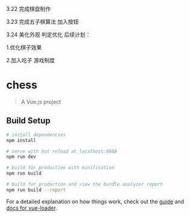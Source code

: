 3.22     完成棋盘制作

3.23     完成五子棋算法 加入按钮

3.24      美化外观 判定优化
后续计划：

1.优化棋子效果

2.加入吃子 游戏制度
# chess

> A Vue.js project

## Build Setup

``` bash
# install dependencies
npm install

# serve with hot reload at localhost:8080
npm run dev

# build for production with minification
npm run build

# build for production and view the bundle analyzer report
npm run build --report
```

For a detailed explanation on how things work, check out the [guide](http://vuejs-templates.github.io/webpack/) and [docs for vue-loader](http://vuejs.github.io/vue-loader).
